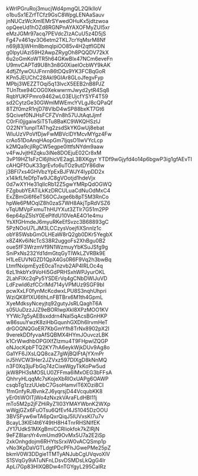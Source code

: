 kWrlPGruRoj3mucjWd4pmgQL2QIkIloV
o1buSx1EZrfTCfz9GsC8WpgLENAaSauv
jnNUCzWcXmIEMrSYwedOHuKx5jdtzwoa
opQeeUd1hOZd8RGNPnAYAXOFMyZUI5xr
eMzJGMr97acq7PEVdcZIzACuU5z4D5jS
Fg47v461qv3O6etm2TKL7crYqMsrM8Nf
n69j83jWHm8bmqIpiOO85v4H2qtfIGDN
g0lpyUAzi59H2AwpZRygOh8PQQDV72kX
6u2oGmKoWTR5h64GKwBlx47NCm6eveFn
U9mvCAPTd9U8h3n8G0XiaelOcbWY9kAK
4dfjZfywOUJFnrn86tDQs9YK3FCBqGoR
KPn5JEUChC28Akl9GIAr8GLoJfegvFyp
MPbj3WEZZTOqi5q13IvcX5EEB2nB8PJZ
TUnTtxe94COG0XekwwrmJwyd2ytR4Sq8
RqbYUKFPmro9462wL03EUjcfYSYF4T59
sd2CytzGe30GWmlMWEmcYVLgJ8cQPaQf
8TZf0mzR1njD78VlbD4wSP88bxKT7Gt6
SQcivef0NJHsFCFZVn8h57UJtAqtJjmf
C0rFi0jjgaiwSiT5Tu8BaKC9WKQHSzIJ
O22NY1unplTAThg2zsdSkYKGwUj8ebat
WIuUzVPoVfDjwFwMBVclDYMcvMYgz4Fw
crAo51DoAnqHAopGm7IjqsO1lwVYcLcp
k2MQa9cjIRgCW5egpe0lttfsNYdm9aaw
v4FwJvjtHlZqku3iNe8DOEjuE02Cr8xM
3vP19HZ1sFzCl6jIhicVE2agL3BXKgyr
YTDf9wGjyfd4o14p6bgwP3ig1gfAEvTI
cAHQFfOuK33grEvfo6uTOz9utDY86dlw
j3BFl7xs4GHVbzYpExBJFWJY4IypDD2x
x14lkfLfeDfpTw9JC8gVOotjd1hdeVjx
0d7wXYHe31qlIcRb12Z5gwYMRpQdOGWQ
FZgbubYEATiLkKzDRCULuaCdNuOdMxC4
ExZBmGi6f6eTS6OCJxge6b8pT5M3RnCo
hpWe6PMOqIZ8h0zaS7WH8AkjTpRdVSZ6
vTqUMVpFxmuThHUYXut3ZTlr7G51m2PP
6ep64pZ5IsY0EePlfdU10VeAE4O1e4mu
YsXfGHmdeJ6myuRKeEfSvzc3B68893gC
5PzNOoU7LJM3LCCzysVoejfiXSnnlz1c
obY85WsbGmOLHEaW8rQ2gb0DKr5YegbX
x8Z4Kv6iNcTcS38R2uggoFs2XhBgu0B2
oueSfF3WrzmVf9N1WzmuyYbKSuJSfg9g
SniPxNs232Yd1dmGtqGyTlWkLZVRBk9E
H1LeEUVNGZD1QpX4Gs0R6F9Vq2h3bwBq
LtmfNxipmEyzE0caTnzvb2AP4lRLOc4q
6zL1hkbYx9VoHi5GdPRHSxhWPJyurOKL
2LahFlXc2qPy5YSDErVq4gCNbDWlJuVD
LdFzwId6zfCCrlMd714yVPMUz9SGF9bI
pcwXxLF0fynMcKcdwxLPU8S3nqhUhpri
WziQK8f1XU6tlhLnFBTBrx6M1th4GpmL
XyeMdksyNceyjtq92gutyJsRLQaghT6A
s05UuDzzJJZ9eBORlwpXkI8XPzMOO1KV
YYWc7g5yAEBsxddrn4NaI5qAcsBGnHKP
w86suuYwzK8ziHbGqunhGXDh6lrvmHeT
drGOQNQGoER7KbGmYfh8TrNx8902pX2I
9verekDDfyvaAfSQBMX4HYmJOuvczLBK
k1CrWwdhbOPGlXfZIzmu4T9FHpwlZQGP
oNJocKpbFTQ2KY7hA6eykWjkDUv9Ag8o
Ga1YF6JXsLQQ8caZ7gWjBQlFtAjYXmPr
irJ5hVCW3Her2JZVxz597DIXgD8kNnMQ
n3F0Xq3juFbGq74zCixeWgyTkKoPw5ud
jkW8PH3sMOSLU0ZFFma6lMxOEG3bFFsA
QhhryHLqqMc7sKojeXbRIOxUAPg6OAWP
csqbTg1zzUUebC7GsoHamvlT6XOzi8CI
1fmGnfyRJBvnkZJ6yqrsjD44VcqubKK8
yEr0tiWOITjWo4zNxzkVAraFLdHBI11j
mTo5M2p2jFZHiRyZ1I03YMAYWbnK2WXp
wWgjGZx6FuOTsu6QfEvf4JS1045DzOOU
3BVSFyw6wTA6pQxrQiqJ5IUVxsKI7u7v
BcayL3KlEI4t6Y49tH8H4TnrRHSNIfEK
JY17UdkS1MXgBmiCCRIiokfok7kZlRjN
9eFZ8IarsYr4vmUmd9OvMx5U7a2E2iSp
2xkOnhgdojm6RHYtsSrxiW0vACQSmp1p
vNo3KpDaVGTLdgtPDcPFhJGwePMe25pZ
bkmV0W3DDgie1TMTyANJubCgUVqvoXlV
S1SVqGy9iATuNFnLDsvDSMDsLkQgG4Ir
ApLi7Gp83HlXQBDw4nTGYgyL295CaIRz
